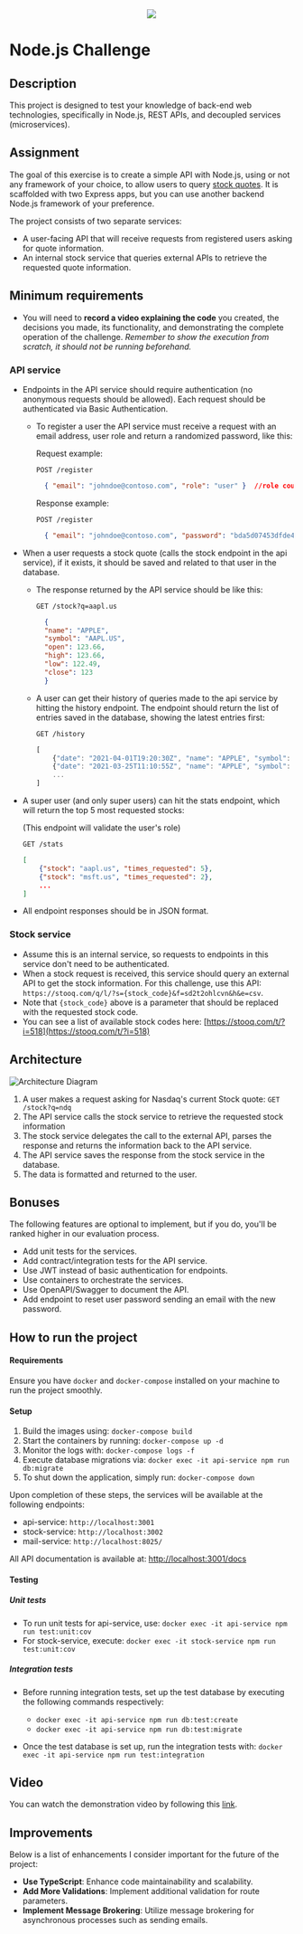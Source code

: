 <div align="center">
    <img src="https://media.licdn.com/dms/image/D4E0BAQETyObSEmZH-A/company-logo_200_200/0/1693956448491/jobsity_llc_logo?e=1723075200&v=beta&t=rGq4fY1cprFyIaSabim0_bgb-QLCbJUk6Es9dXuua1w"/>
</div>

# Node.js Challenge

## Description

This project is designed to test your knowledge of back-end web technologies, specifically in Node.js, REST APIs, and decoupled services (microservices).

## Assignment

The goal of this exercise is to create a simple API with Node.js, using or not any framework of your choice, to allow users to query [stock quotes](https://www.investopedia.com/terms/s/stockquote.asp). It is scaffolded with two Express apps, but you can use another backend Node.js framework of your preference.

The project consists of two separate services:

* A user-facing API that will receive requests from registered users asking for quote information.
* An internal stock service that queries external APIs to retrieve the requested quote information.

## Minimum requirements
 - You will need to **record a video explaining the code** you created, the decisions you made, its functionality, and demonstrating the complete operation of the challenge. _Remember to show the execution from scratch, it should not be running beforehand._

### API service

* Endpoints in the API service should require authentication (no anonymous requests should be allowed). Each request should be authenticated via Basic Authentication.
  * To register a user the API service must receive a request with an email address, user role and return a randomized password, like this:

    Request example:

    `POST /register`

    ```json
      { "email": "johndoe@contoso.com", "role": "user" }  //role could be user/admin
    ```

    Response example:

    `POST /register`

    ```json
      { "email": "johndoe@contoso.com", "password": "bda5d07453dfde4440803cfcdec48d92" }
    ```
* When a user requests a stock quote (calls the stock endpoint in the api service), if it exists, it should be saved and related to that user in the database.
  * The response returned by the API service should be like this:

    `GET /stock?q=aapl.us`

    ```json
      {
      "name": "APPLE",
      "symbol": "AAPL.US",
      "open": 123.66,
      "high": 123.66,
      "low": 122.49,
      "close": 123
      }
    ```
  * A user can get their history of queries made to the api service by hitting the history endpoint. The endpoint should return the list of entries saved in the database, showing the latest entries first:

    `GET /history`

    ```javascript
    [
        {"date": "2021-04-01T19:20:30Z", "name": "APPLE", "symbol": "AAPL.US", "open": "123.66", "high": 123.66, "low": 122.49, "close": "123"},
        {"date": "2021-03-25T11:10:55Z", "name": "APPLE", "symbol": "AAPL.US", "open": "121.10", "high": 123.66, "low": 122, "close": "122"},
        ...
    ]
    ```
* A super user (and only super users) can hit the stats endpoint, which will return the top 5 most requested stocks:

  (This endpoint will validate the user's role)

  `GET /stats`

  ```json
  [
      {"stock": "aapl.us", "times_requested": 5},
      {"stock": "msft.us", "times_requested": 2},
      ...
  ]
  ```
* All endpoint responses should be in JSON format.

### Stock service

* Assume this is an internal service, so requests to endpoints in this service don't need to be authenticated.
* When a stock request is received, this service should query an external API to get the stock information. For this challenge, use this API: `https://stooq.com/q/l/?s={stock_code}&f=sd2t2ohlcvn&h&e=csv`.
* Note that `{stock_code}` above is a parameter that should be replaced with the requested stock code.
* You can see a list of available stock codes here: [https://stooq.com/t/?i=518](https://stooq.com/t/?i=518)

## Architecture

![Architecture Diagram](https://git.jobsity.com/jobsity/node-challenge/-/blob/master/architecture.png)

1. A user makes a request asking for Nasdaq's current Stock quote: `GET /stock?q=ndq`
2. The API service calls the stock service to retrieve the requested stock information
3. The stock service delegates the call to the external API, parses the response and returns the information back to the API service.
4. The API service saves the response from the stock service in the database.
5. The data is formatted and returned to the user.

## Bonuses

The following features are optional to implement, but if you do, you'll be ranked higher in our evaluation process.

* Add unit tests for the services.
* Add contract/integration tests for the API service.
* Use JWT instead of basic authentication for endpoints.
* Use containers to orchestrate the services.
* Use OpenAPI/Swagger to document the API.
* Add endpoint to reset user password sending an email with the new password.

## How to run the project

#### Requirements

Ensure you have `docker` and `docker-compose` installed on your machine to run the project smoothly.

#### Setup

1. Build the images using: `docker-compose build`
2. Start the containers by running: `docker-compose up -d`
3. Monitor the logs with: `docker-compose logs -f`
4. Execute database migrations via: `docker exec -it api-service npm run db:migrate`
5. To shut down the application, simply run: `docker-compose down`

Upon completion of these steps, the services will be available at the following endpoints:

- api-service: `http://localhost:3001`
- stock-service: `http://localhost:3002`
- mail-service: `http://localhost:8025/`

All API documentation is available at: [http://localhost:3001/docs](http://localhost:3001/docs)


#### Testing

##### Unit tests

- To run unit tests for api-service, use: `docker exec -it api-service npm run test:unit:cov`
- For stock-service, execute: `docker exec -it stock-service npm run test:unit:cov`

##### Integration tests

- Before running integration tests, set up the test database by executing the following commands respectively:
  - `docker exec -it api-service npm run db:test:create`
  - `docker exec -it api-service npm run db:test:migrate`

- Once the test database is set up, run the integration tests with: `docker exec -it api-service npm run test:integration`

## Video

You can watch the demonstration video by following this [link](https://www.loom.com/share/4a3d93f345b1481fb42082b2212f29a2?sid=2838bc7e-cfcc-4fb3-9534-7758e251f0ad).

## Improvements

Below is a list of enhancements I consider important for the future of the project:

- **Use TypeScript**: Enhance code maintainability and scalability.
- **Add More Validations**: Implement additional validation for route parameters.
- **Implement Message Brokering**: Utilize message brokering for asynchronous processes such as sending emails.


